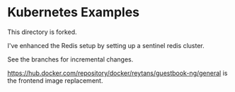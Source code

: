# Kubernetes Examples

This directory is forked.

I've enhanced the Redis setup by setting up a sentinel redis cluster.

See the branches for incremental changes.

https://hub.docker.com/repository/docker/reytans/guestbook-ng/general is the frontend image replacement. 
